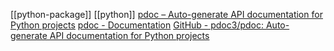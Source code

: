 [[python-package]] [[python]]
[pdoc – Auto-generate API documentation for Python projects](https://pdoc3.github.io/pdoc/)
[pdoc - Documentation](https://pdoc3.github.io/pdoc/doc/pdoc/#gsc.tab=0)
[GitHub - pdoc3/pdoc: Auto-generate API documentation for Python projects](https://github.com/pdoc3/pdoc)